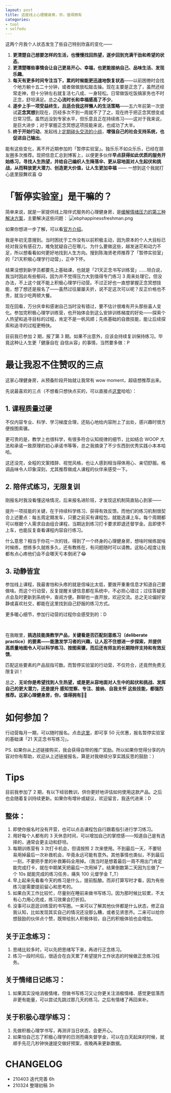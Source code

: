 ```yaml
---
layout: post
title: 这座线上心理健身房，你，值得拥有
categories:
- tool
- selfedu
---
```



这两个月我个人状态发生了些自己特别欣喜的变化——
1. **更清楚自己想要怎样的生活，也慢慢找回热望，逐步回到充满干劲和希望的状态**。
2. **更清楚哪些事情会让自己更易开心、幸福，也更能接纳自己、品味生活、发现乐趣**。
3. **每天有更多时间专注当下，累的时候能更迅速地恢复状态**——以前困倦时会找个地方躺十五二十分钟，或者做做放松敲击操。现在主要是正念了，虽然还经常走神，但十分钟左右就复活七八成、一身轻松。日常做饭吃饭搞家务也不时正念，舒坦满足。总之**心流时长和幸福感高了不少**。
4. **逐步上手一项受益终生，且适合我这样懒人的生活策略**——五六年前第一次尝试**正念冥想**到现在，历经多次不到一周就不了了之，现在终于把正念冥想变成日常习惯。虽然远没到专家水平，但乐意且正在持续练习——这对于我来说，是巨大进步；对于掌握正念冥想这项技能来说，也成功了大半。
5. **终于开始行动**，发起线上[定期碰头交流的小组](https://ishanshan.im/community/selfedu/info_facilitate_output)，**增强自己的社会支持系统，也促进自己输出**。


能有这些变化，离不开近期参加的「暂停实验室」。独乐乐不如众乐乐，已经在朋友圈多次推荐。现把信息汇总到博客上，以便更多伙伴**早点获得如此优质的服务开始练习，寻找人生热望，并给自己编织人生降落伞、更从容地面对人生起伏和挑战，从而释放更大潜力、创造更大价值，让人生更加幸福** —— 一想到这个我就打心底里鼓舞欢喜 😋

<!-- more -->



# 「暂停实验室」是干嘛的？

简单来说，就是一家提供线上陪伴式服务的心理健身房，是[缓解情绪压力的第三种解决方案](https://img01.yzcdn.cn/upload_files/2020/06/12/Fly_uyZRdec37YKpaWMxS8WpQFE4.jpg!730x0.jpg)，主要解决这些问题：
![ebphappinessfreshman.png](http://ishanshan.zoomquiet.top/clipping/ebphappinessfreshman.png?imageView2/2/w/380)

如果你想进一步了解，可以看[官方介绍](https://mp.weixin.qq.com/s/hfPXgCar5adopjykgubK8g)。

我是年初无意搜到。当时困扰于工作没有以前积极主动，因为原本的个人大目标已经对我没有感召力，难免犹疑自己在哪儿、为什么要做这些，越发迷茫和动力不足，所以想看看如何更好地找到人生方向。搜到陈海贤老师推荐了「暂停实验室」的「21天积极心理学行动营」，正中下怀。

结果没想到新学员都要先上基础课，也就是「21天正念书写训练营」……坦白说，我当时因此有些郁闷，因为并不觉得压力大到值得专门练习 3 周来处理它。但没办法，不上这个就不能上积极心理学行动营。不过正好也一直想掌握正念冥想技能，想了想还是报名了——虽然过往屡屡夭折，说不定这次可以呢？反正价格也不贵，就当少吃两顿大餐。

现在回看，万分庆幸和感谢自己当时没有错过，要不估计很难有开头那些喜人变化。参加完积极心理学训练营，也开始体会到这么安排训练梯度的好处——探索个人热望和追寻目标的过程，肯定不是一帆风顺；先练基础的自救技能，能让后续探索和追寻的过程更畅快。

目前我已参加 2 期，报了第 3 期。如果不出意外，应该会持续复训保持练习。毕竟这种让人生更「健康自在 自信从容」的事情，当然要多做：P


# 最让我忍不住赞叹的三点


这家心理健身房，从预备阶段开始就让我常有 wow moment，超级想推荐出来。

先说最喜欢的三点（不想看只想快点买的，可以直接点[这里](https://shop16380385.youzan.com/wscvis/course/detail/367roo3ajfo8p?kdt_id=16188217&bid=28832092&fid=6068920301&activity_id=4303822950&is_share=1&dc_ps=2704954729712280584.200001)哈哈）：

## 1. 课程质量过硬

不仅内容专业、科学、学习梯度合理，还贴心地给内容附上了出处，感兴趣时很方便按图索骥。

更可贵的是，教学上也很科学，有很多符合认知规律的细节，比如结合 WOOP 大法和承诺一致原理的初心承诺书等等，总之我摘录了不少东西到优秀实践小本本哈哈。

这还没完，全程的文案措辞、视觉风格，也让人感到相当得体用心、亲切舒服。格调品味令人印象深刻，尤其推荐做成人课程的伙伴来感受一下。

## 2. 陪伴式练习，无限复训

刚报名时我没看懂这啥情况，后来报名进阶班，才发现这机制简直贴心到家——

提升一项技能的关键，在于持续科学练习、获得有效反馈。而他们的练习机制很契合上述要点：每五周定期发车，只要之前买有课程包，就能选课上车。每个周期都可以根据个人需求自由组合课程，当期达到练习打卡要求即退还督学金。且即使不上车，也能反复查看课程内容自行练习。
    
什么意思？相当于你花一次的钱，得到了一个终身的心理健身房，想啥时候练就啥时候练，想练多久就练多久，还有教练在，有问题随时可以请教。这贴心程度让我都有点心疼他们会不会哪天亏本倒闭了😂

## 3. 动静皆宜

参加线上课程，我最害怕和头疼的就是信噪比太低，要拨开重重信息才知道自己要做啥。而这个行动营，反复提醒关键信息都在系统中，不必担心错过；过往答疑要点会及时更新到系统中，查阅方便。群聊也一直开放，欢迎交流。总之无论偏好安静或喜欢社交，都能在这里找到自己舒服的练习方式。  

更多暖心细节，参加行动营的过程你会感受到的：D

<br> 

在我眼里，**挑选技能类教学产品，关键看是否匹配刻意练习（deliberate practice）的要素——能激发学习者的兴趣，让人忍不住想进一步探索，并提供高质量地图令人可以科学练习、按图索骥，而后还有师友的长期陪伴支持和有效反馈**。

匹配这些要素的产品屈指可数。而暂停实验室的行动营，不仅符合，还竟然免费无限复训！

总之，**无论你是希望找到人生热望，或是更从容地面对人生中的起伏和挑战、发挥自己的更大潜力，还是提升 感知觉察、专注、接纳、自我关怀 这些技能，都强烈推荐。这家心理健身房，你，值得拥有**🏄🏻


# 如何参加？

行动营每月一期，可以随时报名。点击[这里](https://shop16380385.youzan.com/wscvis/course/detail/367roo3ajfo8p?kdt_id=16188217&bid=28832092&fid=6068920301&activity_id=4303822950&is_share=1&dc_ps=2704954729712280584.200001)，即可享 50 元优惠，报名暂停实验室的基础课「21 天正念书写练习」。

PS. 如果你从上述链接购买，我会获得自带的推广奖励。所以如果你觉得分享的内容对你有帮助，欢迎从上述链接报名，算是对我继续分享实践反思的鼓励：）

# Tips

目前我参加了 2 期，有以下经验教训，供你更好地评估如何使用这款产品。之后也会随着复训持续更新。如果你有增补或疑议，欢迎留言，我迭代进来：D

## 整体：
1. 即使你报名时没有开营，也可以点击课程包自行跟着指引进行学习练习。
2. 用好每个人都有的 3 天休息时间，可以增加自己的掌控感——知道自己是有选择的，通常会更主动和舒坦。
3. 每期训练营有 3 次打卡机会，但请按照 2 次来使用。不到最后一天，不要轻易用掉最后一次补救机会，毕竟永远可能有意外。其他事情也类似，不到最后一刻，不要把手里的补救筹码全用掉。（我当时是想着最后一周不用出门肯定能完成打卡，就在中期某天把最后一次用掉了。结果倒数第二天因为忘做了一个 10s 就能完成的练习任务，痛失 100 元督学金 T_T）
4. 早上起来先看看今天的练习是什么，提前酝酿。而非打算写时才看，因为有些练习是需要提前留心和思考的。
5. 如果白天工作比较忙，尽量别在睡前来做书写练习。因为那时候比较累，不太有心力用心完成，练习效果会打折扣。
6. 没事可以逛逛训练营的书写圈。一来可以了解其他伙伴都是什么状态，修正自我认知，比如发现其实自己的情况还没那么糟，或者见贤思齐。二来可以给你想鼓励的伙伴点个赞，既带给别人积极体验，自己的积极体验也会增加。

## 关于正念练习：
1. 思绪比较多时，可以先把思绪写下来，再进行正念练习。
2. 练习一段时间后，很适合在白天累了希望提升工作状态的时候做正念练习任务。


## 关于情绪日记练习：
1. 如果其实没啥消极情绪，但做书写练习又让你更关注消极情绪、感觉更低落而非更有能量，可以尝试先跳过那几天的练习。之后有情绪了再回来补。


## 关于积极心理学练习：
1. 先做积极心理学书写，再测评当日状态，会更开心。
2. 如果怕自己忘了积极心理学的日测而痛失督学金，可以在白天起床的时候，就顺手先花几秒钟快速提交做好预案，夜晚再来更新数据。



# CHANGELOG 

- 210403 迭代完善 6h
- 210324 整理初稿 3h

